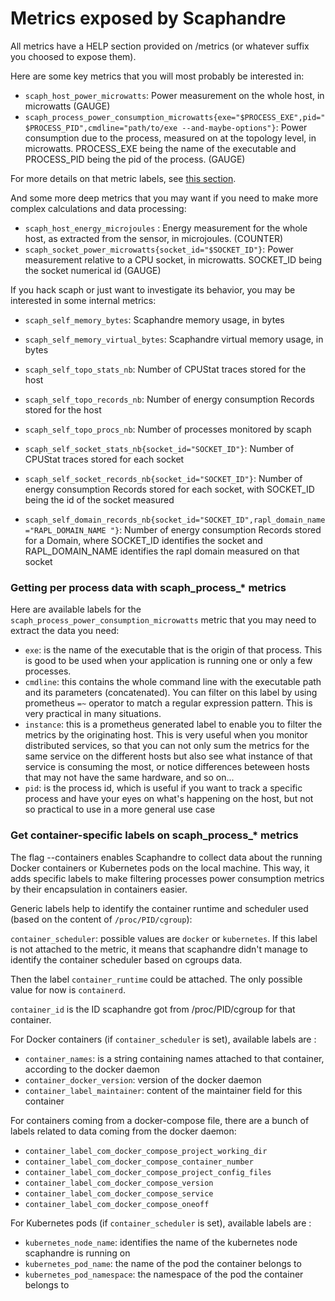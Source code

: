 # Metrics exposed by Scaphandre

All metrics have a HELP section provided on /metrics (or whatever suffix you choosed to expose them).

Here are some key metrics that you will most probably be interested in:

- `scaph_host_power_microwatts`: Power measurement on the whole host, in microwatts (GAUGE)
- `scaph_process_power_consumption_microwatts{exe="$PROCESS_EXE",pid="$PROCESS_PID",cmdline="path/to/exe --and-maybe-options"}`: Power consumption due to the process, measured on at the topology level, in microwatts. PROCESS_EXE being the name of the executable and PROCESS_PID being the pid of the process. (GAUGE)

For more details on that metric labels, see [this section](#scaph_process_power_consumption_microwatts).

And some more deep metrics that you may want if you need to make more complex calculations and data processing:

- `scaph_host_energy_microjoules` : Energy measurement for the whole host, as extracted from the sensor, in microjoules. (COUNTER)
- `scaph_socket_power_microwatts{socket_id="$SOCKET_ID"}`: Power measurement relative to a CPU socket, in microwatts. SOCKET_ID being the socket numerical id (GAUGE)

If you hack scaph or just want to investigate its behavior, you may be interested in some internal metrics:

- `scaph_self_memory_bytes`: Scaphandre memory usage, in bytes

- `scaph_self_memory_virtual_bytes`: Scaphandre virtual memory usage, in bytes

- `scaph_self_topo_stats_nb`: Number of CPUStat traces stored for the host

- `scaph_self_topo_records_nb`: Number of energy consumption Records stored for the host

- `scaph_self_topo_procs_nb`: Number of processes monitored by scaph

- `scaph_self_socket_stats_nb{socket_id="SOCKET_ID"}`: Number of CPUStat traces stored for each socket

- `scaph_self_socket_records_nb{socket_id="SOCKET_ID"}`: Number of energy consumption Records stored for each socket, with SOCKET_ID being the id of the socket measured

- `scaph_self_domain_records_nb{socket_id="SOCKET_ID",rapl_domain_name="RAPL_DOMAIN_NAME
"}`: Number of energy consumption Records stored for a Domain, where SOCKET_ID identifies the socket and RAPL_DOMAIN_NAME identifies the rapl domain measured on that socket

### Getting per process data with scaph_process_* metrics

Here are available labels for the `scaph_process_power_consumption_microwatts` metric that you may need to extract the data you need:

- `exe`: is the name of the executable that is the origin of that process. This is good to be used when your application is running one or only a few processes.
- `cmdline`: this contains the whole command line with the executable path and its parameters (concatenated). You can filter on this label by using prometheus `=~` operator to match a regular expression pattern. This is very practical in many situations.
- `instance`: this is a prometheus generated label to enable you to filter the metrics by the originating host. This is very useful when you monitor distributed services, so that you can not only sum the metrics for the same service on the different hosts but also see what instance of that service is consuming the most, or notice differences beteween hosts that may not have the same hardware, and so on...
- `pid`: is the process id, which is useful if you want to track a specific process and have your eyes on what's happening on the host, but not so practical to use in a more general use case

### Get container-specific labels on scaph_process_* metrics

The flag --containers enables Scaphandre to collect data about the running Docker containers or Kubernetes pods on the local machine. This way, it adds specific labels to make filtering processes power consumption metrics by their encapsulation in containers easier.

Generic labels help to identify the container runtime and scheduler used (based on the content of `/proc/PID/cgroup`):

`container_scheduler`: possible values are `docker` or `kubernetes`. If this label is not attached to the metric, it means that scaphandre didn't manage to identify the container scheduler based on cgroups data.

Then the label `container_runtime` could be attached. The only possible value for now is `containerd`.

`container_id` is the ID scaphandre got from /proc/PID/cgroup for that container.

For Docker containers (if `container_scheduler` is set), available labels are :

- `container_names`: is a string containing names attached to that container, according to the docker daemon
- `container_docker_version`: version of the docker daemon
- `container_label_maintainer`: content of the maintainer field for this container

For containers coming from a docker-compose file, there are a bunch of labels related to data coming from the docker daemon:

- `container_label_com_docker_compose_project_working_dir`
- `container_label_com_docker_compose_container_number`
- `container_label_com_docker_compose_project_config_files`
- `container_label_com_docker_compose_version`
- `container_label_com_docker_compose_service`
- `container_label_com_docker_compose_oneoff`

For Kubernetes pods (if `container_scheduler` is set), available labels are :

- `kubernetes_node_name`: identifies the name of the kubernetes node scaphandre is running on
- `kubernetes_pod_name`: the name of the pod the container belongs to
- `kubernetes_pod_namespace`: the namespace of the pod the container belongs to